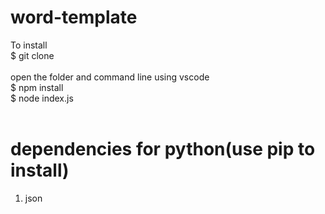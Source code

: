 # word-template <br>
To install <br>
$ git clone <url of this repo>  <br> <br>
open the folder and command line using vscode <br>
$ npm install  <br>
$ node index.js  <br> <br>

# dependencies for python(use pip to install) <br>
1. json <br>
